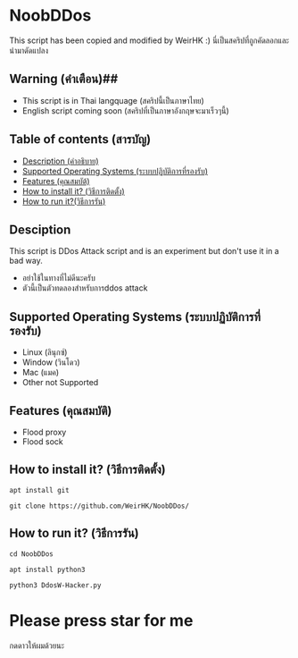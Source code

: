 # NoobDDos
This script has been copied and modified by WeirHK :)
นี่เป็นสคริปที่ถูกคัดลอกและนำมาดัดแปลง
## Warning (คำเตือน)##
* This script is in Thai langquage (สคริปนี้เป็นภาษาไทย)
* English script coming soon (สคริปที่เป็นภาษาอังกฤษจะมาเร็วๆนี้)

## Table of contents (สารบัญ)
* [Description (คำอธิบาย)](#description)
* [Supported Operating Systems (ระบบปฏิบัติการที่รองรับ)](#supported-operating-systems)
* [Features (คุณสมบัต้)](#features)
* [How to install it? (วิธีการติดตั้ง)](#how-to-install-it?)
* [How to run it?(วิธีการรัน)](#how-to-run-it?)

## Desciption
This script is DDos Attack script
and is an experiment
but don't use it in a bad way.
* อย่าใช้ในทางที่ไม่ดีนะครับ
* ตัวนี้เป็นตัวทดลองสำหรับการddos attack

## Supported Operating Systems (ระบบปฏิบัติการที่รองรับ)
* Linux (ลินุกซ์)
* Window (วินโดว)
* Mac (แมค)
* Other not Supported

## Features (คุณสมบัติ)
* Flood proxy
* Flood sock

## How to install it? (วิธีการติดตั้ง)
```
apt install git
```
```
git clone https://github.com/WeirHK/NoobDDos/
```

## How to run it? (วิธีการรัน)
```
cd NoobDDos
```
```
apt install python3
```
```
python3 DdosW-Hacker.py
```
# Please press star for me
กดดาวให้ผมด้วยนะ
